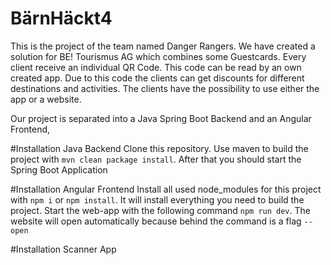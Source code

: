 # BärnHäckt4
This is the project of the team named Danger Rangers.
We have created a solution for BE! Tourismus AG which combines some Guestcards. 
Every client receive an individual QR Code.
This code can be read by an own created app.
Due to this code the clients can get discounts for different destinations and activities.
The clients have the possibility to use either the app or a website. 

Our project is separated into a Java Spring Boot Backend and an Angular Frontend,
 
#Installation Java Backend
Clone this repository. Use maven to build the project with `mvn clean package install`.
After that you should start the Spring Boot Application

#Installation Angular Frontend
Install all used node_modules for this project with `npm i` or `npm install`.
It will install everything you need to build the project.
Start the web-app with the following command `npm run dev`.
The website will open automatically because behind the command is a flag `--open`

#Installation Scanner App 

